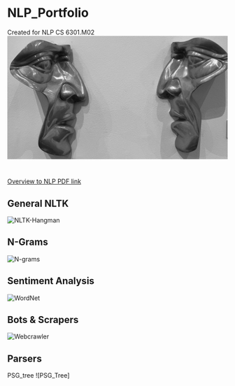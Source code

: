 # NLP_Portfolio
Created for NLP CS 6301.M02
 ![](https://github.com/jacobvillegas/NLP_Portfolio/blob/5b519bb4a0ea3e7cf88be617e74b1e6ac1cd4da1/IMG_0441.jpeg)
#
[Overview to NLP PDF link](https://github.com/jacobvillegas/NLP_Portfolio/raw/e8e8c411a0dde7aa6af9c66121bd179009c4f81f/OverviewofNLP.pdf)

## General NLTK
![NLTK-Hangman](https://github.com/jacobvillegas/NLP_Portfolio/tree/main/NLTK-tokenization)

## N-Grams
![N-grams](https://github.com/jacobvillegas/NLP_Portfolio/tree/main/N-Grams)

## Sentiment Analysis
![WordNet](https://github.com/jacobvillegas/NLP_Portfolio/tree/main/WordNet)

## Bots & Scrapers

![Webcrawler](https://github.com/jacobvillegas/NLP_Portfolio/tree/main/WebCrawler)

## Parsers
PSG_tree
![PSG_Tree]
